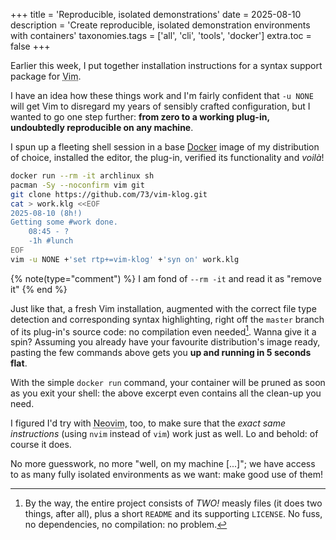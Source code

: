 +++
title = 'Reproducible, isolated demonstrations'
date = 2025-08-10
description = 'Create reproducible, isolated demonstration environments with containers'
taxonomies.tags = ['all', 'cli', 'tools', 'docker']
extra.toc = false
+++

Earlier this week, I put together installation instructions for a syntax support
package for <abbr title="The ubiquitous text editor">Vim</abbr>.

I have an idea how these things work and I'm fairly confident that `-u NONE`
will get Vim to disregard my years of sensibly crafted configuration, but I
wanted to go one step further: **from zero to a working plug-in, undoubtedly
reproducible on any machine**.

I spun up a fleeting shell session in a base [Docker](https://www.docker.com/)
image of my distribution of choice, installed the editor, the plug-in, verified
its functionality and *voilà*!

```sh
docker run --rm -it archlinux sh
pacman -Sy --noconfirm vim git
git clone https://github.com/73/vim-klog.git
cat > work.klg <<EOF
2025-08-10 (8h!)
Getting some #work done.
    08:45 - ?
    -1h #lunch
EOF
vim -u NONE +'set rtp+=vim-klog' +'syn on' work.klg
```
{% note(type="comment") %} I am fond of `--rm -it` and read it as "remove it" {% end %}

Just like that, a fresh Vim installation, augmented with the correct file type
detection and corresponding syntax highlighting, right off the `master` branch
of its plug-in's source code: no compilation even needed[^1].  Wanna give it
a spin?  Assuming you already have your favourite distribution's image ready,
pasting the few commands above gets you **up and running in 5 seconds flat**.

[^1]:  By the way, the entire project consists of *TWO!* measly files (it does
two things, after all), plus a short `README` and its supporting `LICENSE`.  No
fuss, no dependencies, no compilation: no problem.

With the simple `docker run` command, your container will be pruned as soon as
you exit your shell: the above excerpt even contains all the clean-up you need.

I figured I'd try with <abbr title="The one capable 'alternative' to Vim
">Neovim</abbr>, too, to make sure that the *exact same instructions* (using
`nvim` instead of `vim`) work just as well.  Lo and behold: of course it does.

No more guesswork, no more "well, on my machine [...]"; we have access to as
many fully isolated environments as we want: make good use of them!
